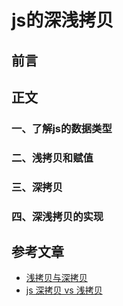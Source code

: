 # js的深浅拷贝
## 前言
## 正文
### 一、了解js的数据类型
### 二、浅拷贝和赋值
### 三、深拷贝
### 四、深浅拷贝的实现

## 参考文章
- [浅拷贝与深拷贝](https://juejin.im/post/5b5dcf8351882519790c9a2e)
- [js 深拷贝 vs 浅拷贝](https://juejin.im/post/59ac1c4ef265da248e75892b#comment)